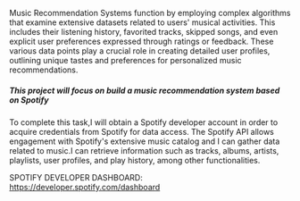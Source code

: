 Music Recommendation Systems function by employing complex algorithms that examine extensive datasets related to users' musical activities. This includes their listening history, favorited tracks, skipped songs, and even explicit user preferences expressed through ratings or feedback. These various data points play a crucial role in creating detailed user profiles, outlining unique tastes and preferences for personalized music recommendations.

##### This project will focus on build a music recommendation system based on Spotify

To complete this task,I will obtain a Spotify developer account in order to acquire credentials from Spotify for data access. The Spotify API allows engagement with Spotify's extensive music catalog and I can gather data related to music.I can retrieve information such as tracks, albums, artists, playlists, user profiles, and play history, among other functionalities.

SPOTIFY DEVELOPER DASHBOARD: https://developer.spotify.com/dashboard
